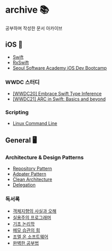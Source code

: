 # archive 📚
공부하며 작성한 문서 아카이브 
## iOS 🍎
- [Swift](https://marsh-flavor-e1c.notion.site/Swift-ca78480ec0934dd7ae2553cab74e32e9)
- [RxSwift](https://marsh-flavor-e1c.notion.site/RXSwift-29455410f754415a99dc5d85537a9385)
- [Seoul Software Academy iOS Dev Bootcamp](https://github.com/Woozzang/ssac-bless-me)
### WWDC 스터디
- [[WWDC20] Embrace Swift Type Inference](https://woozzang.tistory.com/187)
- [[WWDC21] ARC in Swift: Basics and beyond](https://woozzang.tistory.com/186)

### Scripting
- [Linux Command Line](https://marsh-flavor-e1c.notion.site/Linux-Command-Line-cc1755a537e8487590b67ff37c974a72)

## General 🖥

### Architecture & Design Patterns
- [Repository Pattern](https://marsh-flavor-e1c.notion.site/Repository-Pattern-e5e5992bef014a699f990b47743ea34e)
- [Adpater Pattern](https://www.notion.so/Adapter-Pattern-46a40d2186ee4cd79602baa70b99b10f)
- [Clean Architecture](https://www.notion.so/Clean-Architecture-b5e09598a1d4410a89052bf396e904dd)
- [Delegation](https://www.notion.so/Delegation-d1abc25e5e764235bac971d741f7e5bf)

### 독서록
- [객체지향의 사실과 오해](https://www.notion.so/99cfa573525e443199eac730d8c1c69f)
- [실용주의 프로그래머](https://www.notion.so/8ee1da1f23e24487b56a999381613ce6)
- [기초 논리학](https://www.notion.so/b3302f542c60425494f857c070c51b05)
- [메모 습관의 힘](https://www.notion.so/b8aef76b1bc7459889357f20b21f90b7)
- [조엘 온 소프트웨어](https://www.notion.so/cad5c42c5360401baf46fbce57e12c94)
- [완벽한 공부법](https://www.notion.so/42dcd352ac84464892df313820daecc8)

